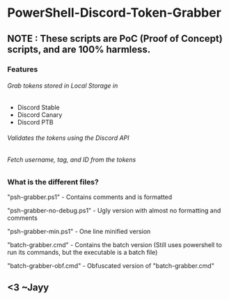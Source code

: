 # PowerShell-Discord-Token-Grabber
## NOTE : These scripts are PoC (Proof of Concept) scripts, and are 100% harmless.
### Features
 ###### Grab tokens stored in Local Storage in
 - Discord Stable
 - Discord Canary
 - Discord PTB
  ###### Validates the tokens using the Discord API

 ###### Fetch username, tag, and ID from the tokens


 ### What is the different files?

 "psh-grabber.ps1" - Contains comments and is formatted
 
 "psh-grabber-no-debug.ps1" - Ugly version with almost no formatting and comments
 
 "psh-grabber-min.ps1" - One line minified version
 
 "batch-grabber.cmd" - Contains the batch version (Still uses powershell to run its commands, but the executable is a batch file)
 
 "batch-grabber-obf.cmd" - Obfuscated version of "batch-grabber.cmd"

## <3 ~Jayy